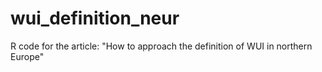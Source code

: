 # wui_definition_neur
R code for the article: "How to approach the definition of WUI in northern Europe"
